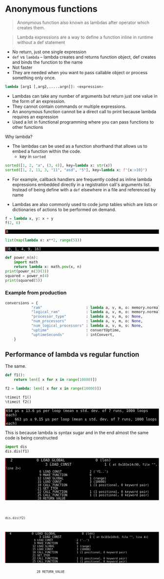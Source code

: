 # Anonymous functions

> Anonymous function also known as lambdas after operator which creates them.

> Lambda expressions are a way to define a function inline in runtime without a def statement

* No return, just one single expression
* ```def``` vs ```lambda``` – lambda creates and returns function object, def creates and binds the function to the name
* Not faster
* They are needed when you want to pass callable object or process something only once.

```python
lambda [arg1 [,arg2,.....argn]]: <expression>
```

* Lambdas can take any number of arguments but return just one value in the form of an expression. 
* They cannot contain commands or multiple expressions. 
* An anonymous function cannot be a direct call to print because lambda requires an expression 
* Used a lot in functional programming where you can pass functions to other functions

Why lambda?

* The lambdas can be used as a function shorthand that allows us to embed a function within the code. 
    * key in `sorted`
    
```python
sorted([1, 2, "a", (3, 4)], key=lambda x: str(x))
sorted([1, 2, 11, 3, "11", "asd", "5"], key=lambda x: f"{x:>10}")
```
    
* For example, callback handlers are frequently coded as inline lambda expressions embedded directly in a registration call's arguments list. Instead of being define with a `def` elsewhere in a file and referenced by name
    
* Lambdas are also commonly used to code jump tables which are lists or dictionaries of actions to be performed on demand.


```python
f = lambda x, y: x + y 
f(2, 6)
```




<div><pre style="background-color: #000;color: #e2e2e2;font-family: Hack, Consolas, Menlo, Mono, monospace;border-left: .25em solid #bc0000;"><code>8</code></pre></div>




```python
list(map(lambda x: x**2, range(5)))
```




<div><pre style="background-color: #000;color: #e2e2e2;font-family: Hack, Consolas, Menlo, Mono, monospace;border-left: .25em solid #bc0000;"><code>[0, 1, 4, 9, 16]</code></pre></div>




```python
def power_n(n): 
    import math 
    return lambda x: math.pow(x, n) 
print(power_n(3)(3))
squared = power_n(4)
print(squared(5))
```

### Example from production

```python
conversions = {
            "ram"                    : lambda a, v, m, o: memory.normalizeRam(v),
            "logical_ram"            : lambda a, v, m, o: memory.normalizeRam(v),
            "processor_type"         : lambda a, v, m, o: None,
            "num_processors"         : lambda a, v, m, o: None,
            "num_logical_processors" : lambda a, v, m, o: None,
            "uptime"                 : convertUptime,
            "uptimeSeconds"          : intConvert,
    }
```

## Performance of lambda vs regular function

The same.


```python
def f1():
    return len([ x for x in range(10000)])

f2 = lambda: len([ x for x in range(10000)])

%timeit f1()
%timeit f2()
```

<div><pre style="background-color: #000;color: #e2e2e2;font-family: Hack, Consolas, Menlo, Mono, monospace;border-left: .25em solid #bc0000;"><code>654 µs ± 13.6 µs per loop (mean ± std. dev. of 7 runs, 1000 loops each)
    663 µs ± 9.15 µs per loop (mean ± std. dev. of 7 runs, 1000 loops each)</code></pre></div>


This is because lambda is syntax sugar and in the end almost the same code is being constructed


```python
import dis
dis.dis(f1)
```

<div><pre style="background-color: #000;color: #e2e2e2;font-family: Hack, Consolas, Menlo, Mono, monospace;border-left: .25em solid #bc0000;"><code>  2           0 LOAD_GLOBAL              0 (len)
                  3 LOAD_CONST               1 (<code object <listcomp> at 0x103e14c90, file "<ipython-input-67-9c2575e1edb3>", line 2>)
                  6 LOAD_CONST               2 ('f1.<locals>.<listcomp>')
                  9 MAKE_FUNCTION            0
                 12 LOAD_GLOBAL              1 (range)
                 15 LOAD_CONST               3 (10000)
                 18 CALL_FUNCTION            1 (1 positional, 0 keyword pair)
                 21 GET_ITER
                 22 CALL_FUNCTION            1 (1 positional, 0 keyword pair)
                 25 CALL_FUNCTION            1 (1 positional, 0 keyword pair)
                 28 RETURN_VALUE</code></pre></div>



```python
dis.dis(f2)
```

<div><pre style="background-color: #000;color: #e2e2e2;font-family: Hack, Consolas, Menlo, Mono, monospace;border-left: .25em solid #bc0000;"><code>  4           0 LOAD_GLOBAL              0 (len)
                  3 LOAD_CONST               1 (<code object <listcomp> at 0x103e149c0, file "<ipython-input-67-9c2575e1edb3>", line 4>)
                  6 LOAD_CONST               2 ('<lambda>.<locals>.<listcomp>')
                  9 MAKE_FUNCTION            0
                 12 LOAD_GLOBAL              1 (range)
                 15 LOAD_CONST               3 (10000)
                 18 CALL_FUNCTION            1 (1 positional, 0 keyword pair)
                 21 GET_ITER
                 22 CALL_FUNCTION            1 (1 positional, 0 keyword pair)
                 25 CALL_FUNCTION            1 (1 positional, 0 keyword pair)</code></pre></div>
                 28 RETURN_VALUE